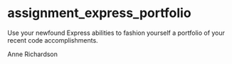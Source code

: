 # assignment_express_portfolio
Use your newfound Express abilities to fashion yourself a portfolio of your recent code accomplishments.


Anne Richardson